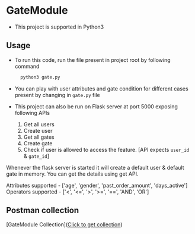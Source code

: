 # GateModule
* This project is supported in Python3
## Usage
* To run this code, run the file present in project root by following command
  ```bash
    python3 gate.py
  ```
* You can play with user attributes and gate condition for different cases present by changing in `gate.py` file
* This project can also be run on Flask server at port 5000 exposing following APIs
  
  1. Get all users
  2. Create user
  3. Get all gates
  4. Create gate
  5. Check if user is allowed to access the feature. [API expects `user_id` & `gate_id`]

Whenever the flask server is started it will create a default user & default gate in memory. You can get the details using get API.

Attributes supported - ['age', 'gender', 'past_order_amount', 'days_active']
Operators supported - ['<', '<=', '>', '>=', '==', 'AND', 'OR']

## Postman collection
[GateModule Collection]([Click to get collection](https://www.getpostman.com/collections/a56923ca0ad0749d67ad))
